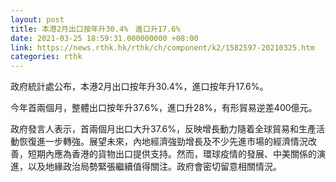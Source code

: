 ```yaml
---
layout: post
title: 本港2月出口按年升30.4%　進口升17.6%
date: 2021-03-25 18:59:31.000000000 +08:00
link: https://news.rthk.hk/rthk/ch/component/k2/1582597-20210325.htm
categories: rthk
---
```


政府統計處公布，本港2月出口按年升30.4%，進口按年升17.6%。

今年首兩個月，整體出口按年升37.6%，進口升28%，有形貿易逆差400億元。

政府發言人表示，首兩個月出口大升37.6%，反映增長動力隨着全球貿易和生產活動恢復進一步轉強。展望未來，內地經濟強勁增長及不少先進市場的經濟情況改善，短期內應為香港的貨物出口提供支持。然而，環球疫情的發展、中美關係的演進，以及地緣政治局勢緊張繼續值得關注。政府會密切留意相關情況。
